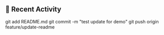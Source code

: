 ## 📌 Recent Activity
<!--START_SECTION:activity-->
<!--END_SECTION:activity-->
git add README.md
git commit -m "test update for demo"
git push origin feature/update-readme
